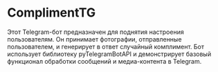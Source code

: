 # ComplimentTG
Этот Telegram-бот предназначен для поднятия настроения пользователям. Он принимает фотографии, отправленные пользователем, и генерирует в ответ случайный комплимент. Бот использует библиотеку pyTelegramBotAPI и демонстрирует базовый функционал обработки сообщений и медиа-контента в Telegram.
